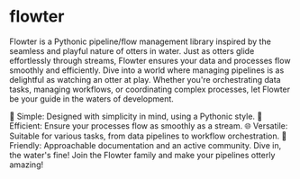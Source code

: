 # flowter

Flowter is a Pythonic pipeline/flow management library inspired by the seamless and playful nature of otters in water. Just as otters glide effortlessly through streams, Flowter ensures your data and processes flow smoothly and efficiently. Dive into a world where managing pipelines is as delightful as watching an otter at play. Whether you're orchestrating data tasks, managing workflows, or coordinating complex processes, let Flowter be your guide in the waters of development.

🦦 Simple: Designed with simplicity in mind, using a Pythonic style.
🌊 Efficient: Ensure your processes flow as smoothly as a stream.
🌐 Versatile: Suitable for various tasks, from data pipelines to workflow orchestration.
🎉 Friendly: Approachable documentation and an active community. Dive in, the water's fine!
Join the Flowter family and make your pipelines otterly amazing!
